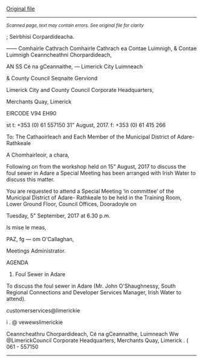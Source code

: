 [Original file](https://www.limerick.ie/sites/default/files/media/documents/2017-09/Agenda%205th%20September%202017.pdf)

---
*<small>Scanned page, text may contain errors. See original file for clarity</small>*  

; Seirbhisi Corpardideacha.

_—_— Comhairle Cathrach Comhairle Cathrach ea Contae Luimnigh,
& Contae Luimnigh Ceanncheathni Chorpardideach,

AN SS Cé na gCeannaithe,
— Limerick City Luimneach

& County Council Seqnaite Gerviond

Limerick City and County Council
Corporate Headquarters,

Merchants Quay,
Limerick

EIRCODE V94 EH90

st t: +353 (0) 61 557150
31” August, 2017. f: +353 (0) 61 415 266

To: The Cathaoirleach and Each Member of the Municipal District of Adare-Rathkeale

A Chomhairleoir, a chara,

Following on from the workshop held on 15” August, 2017 to discuss the foul sewer in Adare a
Special Meeting has been arranged with Irish Water to discuss this matter.

You are requested to attend a Special Meeting ‘in committee’ of the Municipal District of Adare-
Rathkeale to be held in the Training Room, Lower Ground Floor, Council Offices, Dooradoyle on

Tuesday, 5" September, 2017 at 6.30 p.m.

Is mise le meas,

PAZ, fg —
om O'Callaghan,

Meetings Administrator.

AGENDA
1. Foul Sewer in Adare

To discuss the foul sewer in Adare (Mr. John O'Shaughnessy, South Regional Connections and
Developer Services Manager, Irish Water to attend).

customerservices@limerickie

i . @ vewewslimerickie

Ceanncheathru Chorpardideach, Cé na gCeannaithe, Luimneach Ww @LimerickCouncil
Corporate Headquarters, Merchants Quay, Limerick . ( 061 - 557150


---
